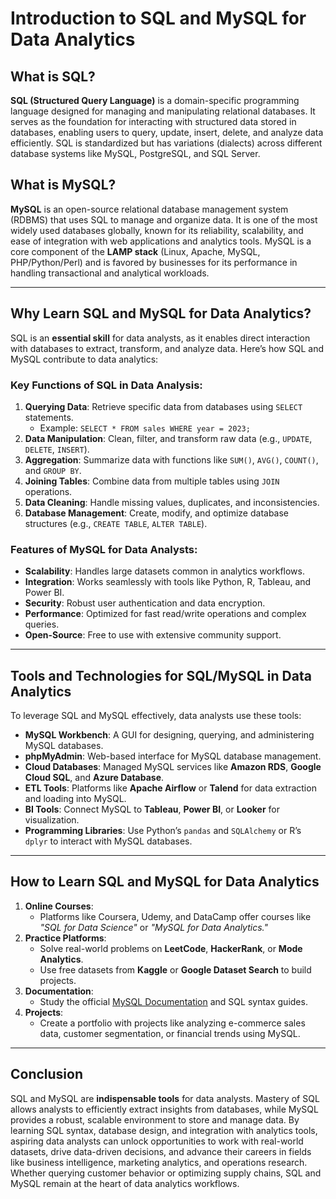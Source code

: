 # Introduction to SQL and MySQL for Data Analytics

## What is SQL?

**SQL (Structured Query Language)** is a domain-specific programming language designed for managing and manipulating relational databases. It serves as the foundation for interacting with structured data stored in databases, enabling users to query, update, insert, delete, and analyze data efficiently. SQL is standardized but has variations (dialects) across different database systems like MySQL, PostgreSQL, and SQL Server.

## What is MySQL?

**MySQL** is an open-source relational database management system (RDBMS) that uses SQL to manage and organize data. It is one of the most widely used databases globally, known for its reliability, scalability, and ease of integration with web applications and analytics tools. MySQL is a core component of the **LAMP stack** (Linux, Apache, MySQL, PHP/Python/Perl) and is favored by businesses for its performance in handling transactional and analytical workloads.

---

## Why Learn SQL and MySQL for Data Analytics?

SQL is an **essential skill** for data analysts, as it enables direct interaction with databases to extract, transform, and analyze data. Here’s how SQL and MySQL contribute to data analytics:

### Key Functions of SQL in Data Analysis:
1. **Querying Data**: Retrieve specific data from databases using `SELECT` statements.
   - Example: `SELECT * FROM sales WHERE year = 2023;`
2. **Data Manipulation**: Clean, filter, and transform raw data (e.g., `UPDATE`, `DELETE`, `INSERT`).
3. **Aggregation**: Summarize data with functions like `SUM()`, `AVG()`, `COUNT()`, and `GROUP BY`.
4. **Joining Tables**: Combine data from multiple tables using `JOIN` operations.
5. **Data Cleaning**: Handle missing values, duplicates, and inconsistencies.
6. **Database Management**: Create, modify, and optimize database structures (e.g., `CREATE TABLE`, `ALTER TABLE`).

### Features of MySQL for Data Analysts:
- **Scalability**: Handles large datasets common in analytics workflows.
- **Integration**: Works seamlessly with tools like Python, R, Tableau, and Power BI.
- **Security**: Robust user authentication and data encryption.
- **Performance**: Optimized for fast read/write operations and complex queries.
- **Open-Source**: Free to use with extensive community support.

---

## Tools and Technologies for SQL/MySQL in Data Analytics

To leverage SQL and MySQL effectively, data analysts use these tools:
- **MySQL Workbench**: A GUI for designing, querying, and administering MySQL databases.
- **phpMyAdmin**: Web-based interface for MySQL database management.
- **Cloud Databases**: Managed MySQL services like **Amazon RDS**, **Google Cloud SQL**, and **Azure Database**.
- **ETL Tools**: Platforms like **Apache Airflow** or **Talend** for data extraction and loading into MySQL.
- **BI Tools**: Connect MySQL to **Tableau**, **Power BI**, or **Looker** for visualization.
- **Programming Libraries**: Use Python’s `pandas` and `SQLAlchemy` or R’s `dplyr` to interact with MySQL databases.

---

## How to Learn SQL and MySQL for Data Analytics

1. **Online Courses**: 
   - Platforms like Coursera, Udemy, and DataCamp offer courses like *"SQL for Data Science"* or *"MySQL for Data Analytics."*
2. **Practice Platforms**:
   - Solve real-world problems on **LeetCode**, **HackerRank**, or **Mode Analytics**.
   - Use free datasets from **Kaggle** or **Google Dataset Search** to build projects.
3. **Documentation**:
   - Study the official [MySQL Documentation](https://dev.mysql.com/doc/) and SQL syntax guides.
4. **Projects**:
   - Create a portfolio with projects like analyzing e-commerce sales data, customer segmentation, or financial trends using MySQL.

---

## Conclusion

SQL and MySQL are **indispensable tools** for data analysts. Mastery of SQL allows analysts to efficiently extract insights from databases, while MySQL provides a robust, scalable environment to store and manage data. By learning SQL syntax, database design, and integration with analytics tools, aspiring data analysts can unlock opportunities to work with real-world datasets, drive data-driven decisions, and advance their careers in fields like business intelligence, marketing analytics, and operations research. Whether querying customer behavior or optimizing supply chains, SQL and MySQL remain at the heart of data analytics workflows.
